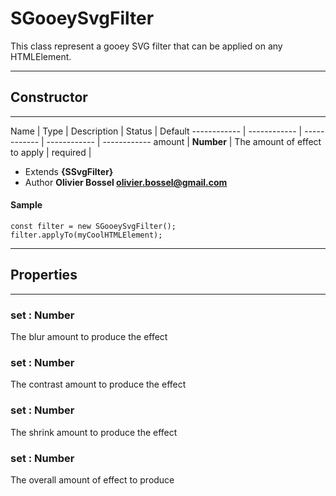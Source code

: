 # SGooeySvgFilter
This class represent a gooey SVG filter that can be applied on any HTMLElement.

-----------------------------
## Constructor
-----------------------------



Name | Type | Description | Status | Default
------------ | ------------ | ------------ | ------------ | ------------
amount | **Number** | The amount of effect to apply | required | 

- Extends **{SSvgFilter}**
- Author **Olivier Bossel <olivier.bossel@gmail.com>**

#### Sample
```language-undefined
const filter = new SGooeySvgFilter();
filter.applyTo(myCoolHTMLElement);

```


-----------------------------
## Properties
-----------------------------

### set : Number
The blur amount to produce the effect

### set : Number
The contrast amount to produce the effect

### set : Number
The shrink amount to produce the effect

### set : Number
The overall amount of effect to produce


